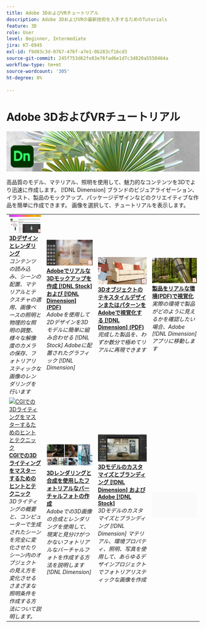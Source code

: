 ```yaml
---
title: Adobe 3DおよびVRチュートリアル
description: Adobe 3DおよびVRの最新技術を入手するためのTutorials
feature: 3D
role: User
level: Beginner, Intermediate
jira: KT-6945
exl-id: f9d03c3d-0767-476f-a7e1-0b283cf16cd3
source-git-commit: 245f753d62fe83e76fad6e1d7c3d820a5550464a
workflow-type: tm+mt
source-wordcount: '305'
ht-degree: 0%

---
```


# Adobe 3DおよびVRチュートリアル

![Creative Cloudのヒーロー画像](../assets/Dimenio.jpg)

高品質のモデル、マテリアル、照明を使用して、魅力的なコンテンツを3Dでより迅速に作成します。 [!DNL Dimension] ブランドのビジュアライゼーション、イラスト、製品のモックアップ、パッケージデザインなどのクリエイティブな作品を簡単に作成できます。 画像を選択して、チュートリアルを表示します。

<table>
<tr>
 <td>
   <a href="substance-3d-stager.md">
      <img alt="3Dデザインとレンダリング" src="assets/Substance3DStager.png" />
   </a>
    <div>
   <a href="substance-3d-stager.md"><strong>3Dデザインとレンダリング</strong></a>
    </div>
    <em>コンテンツの読み込み、シーンの配置、マテリアルとテクスチャの適用、画像ベースの照明と物理的な照明の調整、様々な解像度のカメラの保存、フォトリアリスティックな画像のレンダリングを行います</em>
    <br>
  </td>
  <td>
   <a href="assets/CreateRealistic3DMockupswithAdobeStockandDimension.pdf">
      <img alt="Adobeでリアルな3Dモックアップを作成 [!DNL Stock] および [!DNL Dimension]" src="assets/CreateRealistic3DMockupswithAdobeStockandDimension.jpg" />
   </a>
    <div>
   <a href="assets/CreateRealistic3DMockupswithAdobeStockandDimension.pdf"><strong>Adobeでリアルな3Dモックアップを作成 [!DNL Stock] および [!DNL Dimension] (PDF)</strong></a>
    </div>
    <em>Adobeを使用して2Dデザインを3Dモデルに簡単に組み合わせる [!DNL Stock] Adobeに配置されたグラフィック [!DNL Dimension]</em>
    <br>
  </td>
  <td>
   <a href="assets/VisualizeTextileDesignsorPatternson3DObjectswithAdobeDimension.pdf">
      <img alt="3DオブジェクトのテキスタイルデザインまたはパターンをAdobeで視覚化する [!DNL Dimension]" src="assets/VisualizeTextileDesignsorPatternson3DObjectswithAdobeDimension.jpg" />
   </a>
    <div>
   <a href="assets/VisualizeTextileDesignsorPatternson3DObjectswithAdobeDimension.pdf"><strong>3DオブジェクトのテキスタイルデザインまたはパターンをAdobeで視覚化する [!DNL Dimension] (PDF)</strong></a>
    </div>
    <em>完成した製品を、わずか数分で極めてリアルに再現できます</em>
    <br>
  </td>
  <td>
   <a href="../cce/assets/VisualizeyourProductinaRealisticEnvironment.pdf">
      <img alt="製品をリアルな環境で視覚化する" src="assets/VisualizeyourProductinaRealisticEnvironment.jpg" />
   </a>
    <div>
   <a href="../cce/assets/VisualizeyourProductinaRealisticEnvironment.pdf"><strong>製品をリアルな環境(PDF)で視覚化</strong></a>
    </div>
    <em>実際の環境で製品がどのように見えるかを確認したい場合、Adobe [!DNL Dimension] アプリに移動します</em>
    <br>
  </td>
</tr>
<tr>
  <td>
   <a href="mastering3dlighting.md">
      <img alt="CGIでの3Dライティングをマスターするためのヒントとテクニック" src="assets/Mastering3dlighting_1.gif" />
   </a>
    <div>
   <a href="mastering3dlighting.md"><strong>CGIでの3Dライティングをマスターするためのヒントとテクニック</strong></a>
    </div>
    <em>3Dライティングの概要と、コンピューターで生成されたシーンを完全に変化させたりシーン内のオブジェクトの見え方を変化させるさまざまな照明条件を作成する方法について説明します。</em>
    <br>
  </td>
  <td>
   <a href="photorealistic.md">
      <img alt="3Dレンダリングと合成を使用したフォトリアルなバーチャルフォトの作成" src="assets/Photorealistic_TOC.png" />
   </a>
    <div>
   <a href="photorealistic.md"><strong>3Dレンダリングと合成を使用したフォトリアルなバーチャルフォトの作成</strong></a>
    </div>
    <em>Adobeでの3D画像の合成とレンダリングを使用して、現実と見分けがつかないフォトリアルなバーチャルフォトを作成する方法を説明します [!DNL Dimension]</em>
    <br>
  </td>
  <td>
   <a href="3ddimensionstock.md">
      <img alt="3Dモデルのカスタマイズとブランディング [!DNL Dimension] およびAdobe [!DNL Stock]" src="assets/3ddimensionstock.jpg" />
   </a>
    <div>
   <a href="3ddimensionstock.md"><strong>3Dモデルのカスタマイズとブランディング [!DNL Dimension] およびAdobe [!DNL Stock]</strong></a>
    </div>
    <em>3Dモデルのカスタマイズとブランディング [!DNL Dimension] マテリアル、環境プロパティ、照明、写真を使用して、あらゆるデザインプロジェクトでフォトリアリスティックな画像を作成</em>
    <br>
  </td>
  <td>
    <img alt="スペーサー" src="../assets/Gray_thumbnail.png" />
    <div>
    <br>
  </td>
</tr>
</table>